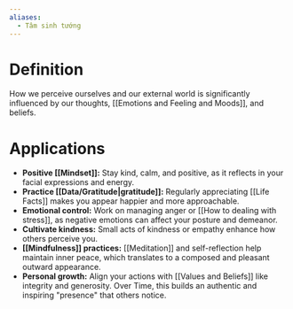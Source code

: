 ```yaml
---
aliases:
  - Tâm sinh tướng
---
```

# Definition

How we perceive ourselves and our external world is significantly influenced by our thoughts, [[Emotions and Feeling and Moods]], and beliefs.

# Applications

- **Positive [[Mindset]]:** Stay kind, calm, and positive, as it reflects in your facial expressions and energy.  
- **Practice [[Data/Gratitude|gratitude]]:** Regularly appreciating [[Life Facts]] makes you appear happier and more approachable.  
- **Emotional control:** Work on managing anger or [[How to dealing with stress]], as negative emotions can affect your posture and demeanor.  
- **Cultivate kindness:** Small acts of kindness or empathy enhance how others perceive you.  
- **[[Mindfulness]] practices:** [[Meditation]] and self-reflection help maintain inner peace, which translates to a composed and pleasant outward appearance.  
- **Personal growth:** Align your actions with [[Values and Beliefs]] like integrity and generosity. Over Time, this builds an authentic and inspiring "presence" that others notice. 